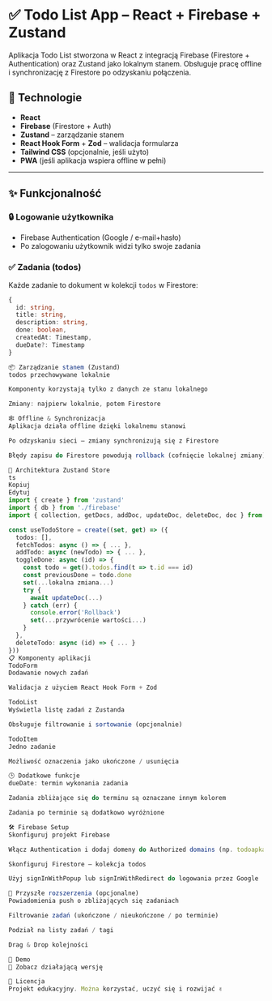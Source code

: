 # ✅ Todo List App – React + Firebase + Zustand

Aplikacja Todo List stworzona w React z integracją Firebase (Firestore + Authentication) oraz Zustand jako lokalnym stanem. Obsługuje pracę offline i synchronizację z Firestore po odzyskaniu połączenia.

## 🔧 Technologie

- **React**
- **Firebase** (Firestore + Auth)
- **Zustand** – zarządzanie stanem
- **React Hook Form** + **Zod** – walidacja formularza
- **Tailwind CSS** (opcjonalnie, jeśli użyto)
- **PWA** (jeśli aplikacja wspiera offline w pełni)

---

## ✨ Funkcjonalność

### 🔒 Logowanie użytkownika
- Firebase Authentication (Google / e-mail+hasło)
- Po zalogowaniu użytkownik widzi tylko swoje zadania

### ✅ Zadania (todos)
Każde zadanie to dokument w kolekcji `todos` w Firestore:

```ts
{
  id: string,
  title: string,
  description: string,
  done: boolean,
  createdAt: Timestamp,
  dueDate?: Timestamp
}

📦 Zarządzanie stanem (Zustand)
todos przechowywane lokalnie

Komponenty korzystają tylko z danych ze stanu lokalnego

Zmiany: najpierw lokalnie, potem Firestore

🕸️ Offline & Synchronizacja
Aplikacja działa offline dzięki lokalnemu stanowi

Po odzyskaniu sieci – zmiany synchronizują się z Firestore

Błędy zapisu do Firestore powodują rollback (cofnięcie lokalnej zmiany)

🧠 Architektura Zustand Store
ts
Kopiuj
Edytuj
import { create } from 'zustand'
import { db } from './firebase'
import { collection, getDocs, addDoc, updateDoc, deleteDoc, doc } from 'firebase/firestore'

const useTodoStore = create((set, get) => ({
  todos: [],
  fetchTodos: async () => { ... },
  addTodo: async (newTodo) => { ... },
  toggleDone: async (id) => {
    const todo = get().todos.find(t => t.id === id)
    const previousDone = todo.done
    set(...lokalna zmiana...)
    try {
      await updateDoc(...)
    } catch (err) {
      console.error('Rollback')
      set(...przywrócenie wartości...)
    }
  },
  deleteTodo: async (id) => { ... }
}))
📋 Komponenty aplikacji
TodoForm
Dodawanie nowych zadań

Walidacja z użyciem React Hook Form + Zod

TodoList
Wyświetla listę zadań z Zustanda

Obsługuje filtrowanie i sortowanie (opcjonalnie)

TodoItem
Jedno zadanie

Możliwość oznaczenia jako ukończone / usunięcia

🕒 Dodatkowe funkcje
dueDate: termin wykonania zadania

Zadania zbliżające się do terminu są oznaczane innym kolorem

Zadania po terminie są dodatkowo wyróżnione

🛠️ Firebase Setup
Skonfiguruj projekt Firebase

Włącz Authentication i dodaj domeny do Authorized domains (np. todoapka.web.app)

Skonfiguruj Firestore – kolekcja todos

Użyj signInWithPopup lub signInWithRedirect do logowania przez Google

🔮 Przyszłe rozszerzenia (opcjonalne)
Powiadomienia push o zbliżających się zadaniach

Filtrowanie zadań (ukończone / nieukończone / po terminie)

Podział na listy zadań / tagi

Drag & Drop kolejności

🧪 Demo
🔗 Zobacz działającą wersję

📜 Licencja
Projekt edukacyjny. Można korzystać, uczyć się i rozwijać ✌️
